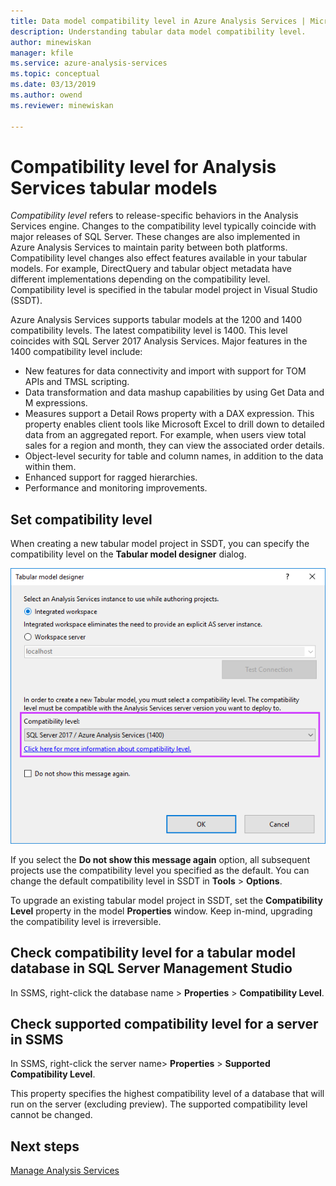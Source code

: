 ```yaml
---
title: Data model compatibility level in Azure Analysis Services | Microsoft Docs
description: Understanding tabular data model compatibility level.
author: minewiskan
manager: kfile
ms.service: azure-analysis-services
ms.topic: conceptual
ms.date: 03/13/2019
ms.author: owend
ms.reviewer: minewiskan

---
```


# Compatibility level for Analysis Services tabular models

*Compatibility level* refers to release-specific behaviors in the Analysis Services engine. Changes to the compatibility level typically coincide with major releases of SQL Server. These changes are also implemented in Azure Analysis Services to maintain parity between both platforms. Compatibility level changes also effect features available in your tabular models. For example, DirectQuery and tabular object metadata have different implementations depending on the compatibility level. Compatibility level is specified in the tabular model project in Visual Studio (SSDT).

Azure Analysis Services supports tabular models at the 1200 and 1400 compatibility levels. The latest compatibility level is 1400. This level coincides with SQL Server 2017 Analysis Services. Major features in the 1400 compatibility level include:

*  New features for data connectivity and import with support for TOM APIs and TMSL scripting. 
*  Data transformation and data mashup capabilities by using Get Data and M expressions.
*  Measures support a Detail Rows property with a DAX expression. This property enables client tools like Microsoft Excel to drill down to detailed data from an aggregated report. For example, when users view total sales for a region and month, they can view the associated order details. 
*  Object-level security for table and column names, in addition to the data within them.
*  Enhanced support for ragged hierarchies.
*  Performance and monitoring improvements.
 
## Set compatibility level

 When creating a new tabular model project in SSDT, you can specify the compatibility level on the **Tabular model designer** dialog. 
  
 ![ssas_tabularproject_compat1200](./media/analysis-services-compat-level/aas-tabularproject-compat.png)  
  
 If you select the **Do not show this message again** option, all subsequent projects use the compatibility level you specified as the default. You can change the default compatibility level in SSDT in **Tools** > **Options**.  
  
 To upgrade an existing tabular model project in SSDT, set  the **Compatibility Level** property in the model **Properties** window. Keep in-mind, upgrading the compatibility level is irreversible.
  
## Check compatibility level for a tabular model database in SQL Server Management Studio 

 In SSMS, right-click the database name > **Properties** > **Compatibility Level**.  
  
## Check supported compatibility level for a server in SSMS  

 In SSMS, right-click the server name>  **Properties** > **Supported Compatibility Level**.  
  
 This property specifies the highest compatibility level of a database that will run on the server (excluding preview). The supported compatibility level cannot be changed.  

## Next steps

  [Manage Analysis Services](analysis-services-manage.md)  
